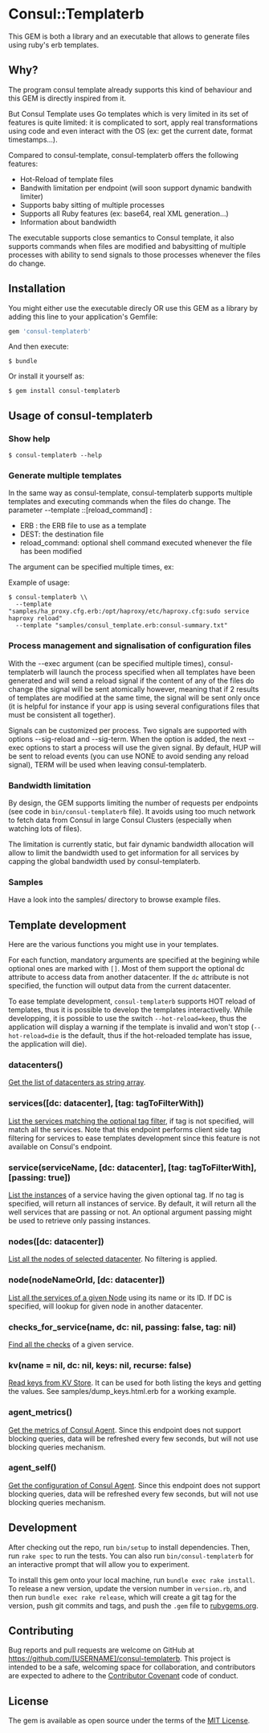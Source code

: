 # Consul::Templaterb

This GEM is both a library and an executable that allows to generate files
using ruby's erb templates.

## Why?

The program consul template already supports this kind of behaviour and this
GEM is directly inspired from it.

But Consul Template uses Go templates which is very limited in its set of
features is quite limited: it is complicated to sort, apply real transformations
using code and even interact with the OS (ex: get the current date, format
timestamps...).

Compared to consul-template, consul-templaterb offers the following features:

* Hot-Reload of template files
* Bandwith limitation per endpoint (will soon support dynamic bandwith limiter)
* Supports baby sitting of multiple processes
* Supports all Ruby features (ex: base64, real XML generation...)
* Information about bandwidth

The executable supports close semantics to Consul template, it also supports
commands when files are modified and babysitting of multiple processes with
ability to send signals to those processes whenever the files do change.

## Installation

You might either use the executable direcly OR use this GEM as a library by
adding this line to your application's Gemfile:

```ruby
gem 'consul-templaterb'
```

And then execute:

    $ bundle

Or install it yourself as:

    $ gem install consul-templaterb

## Usage of consul-templaterb

### Show help

```shell
$ consul-templaterb --help
```

### Generate multiple templates

In the same way as consul-template, consul-templaterb supports multiple templates and executing
commands when the files do change. The parameter --template <ERB>:<DEST>:[reload_command] :
* ERB : the ERB file to use as a template
* DEST: the destination file
* reload_command: optional shell command executed whenever the file has been modified

The argument can be specified multiple times, ex:

Example of usage:
```shell
$ consul-templaterb \\
  --template "samples/ha_proxy.cfg.erb:/opt/haproxy/etc/haproxy.cfg:sudo service haproxy reload"
  --template "samples/consul_template.erb:consul-summary.txt"
```

### Process management and signalisation of configuration files

With the --exec argument (can be specified multiple times), consul-templaterb will launch
the process specified when all templates have been generated and will send a reload signal
if the content of any of the files do change (the signal will be sent atomically however,
meaning that if 2 results of templates are modified at the same time, the signal will be
sent only once (it is helpful for instance if your app is using several configurations
files that must be consistent all together).

Signals can be customized per process. Two signals are supported with options --sig-reload and
--sig-term. When the option is added, the next --exec options to start a process will use the
given signal. By default, HUP will be sent to reload events (you can use NONE to avoid sending any
reload signal), TERM will be used when leaving consul-templaterb.


### Bandwidth limitation

By design, the GEM supports limiting the number of requests per endpoints (see code in
`bin/consul-templaterb` file). It avoids using too much network to fetch data from Consul
in large Consul Clusters (especially when watching lots of files).

The limitation is currently static, but fair dynamic bandwidth allocation will allow to limit
the bandwidth used to get information for all services by capping the global bandwidth used
by consul-templaterb.

### Samples

Have a look into the samples/ directory to browse example files.

## Template development

Here are the various functions you might use in your templates.

For each function, mandatory arguments are specified at the begining while optional ones are marked with `[]`.
Most of them support the optional dc attribute to access data from another datacenter. If the `dc`
attribute is not specified, the function will output data from the current datacenter.

To ease template development, `consul-templaterb` supports HOT reload of templates, thus it is possible to
develop the templates interactivelly. While developping, it is possible to use the switch `--hot-reload=keep`,
thus the application will display a warning if the template is invalid and won't stop
(`--hot-reload=die` is the default, thus if the hot-reloaded template has issue, the application will die).

### datacenters()

[Get the list of datacenters as string array](https://www.consul.io/api/catalog.html#list-datacenters).

### services([dc: datacenter], [tag: tagToFilterWith])

[List the services matching the optional tag filter](https://www.consul.io/api/catalog.html#list-services),
if tag is not specified, will match all the services. Note that this endpoint performs client side tag
filtering for services to ease templates development since this feature is not available on Consul's endpoint.

### service(serviceName, [dc: datacenter], [tag: tagToFilterWith], [passing: true])

[List the instances](https://www.consul.io/api/health.html#list-nodes-for-service) of a service having the given
optional tag. If no tag is specified, will return all instances of service. By default, it will return all the
well services that are passing or not. An optional argument passing might be used to retrieve only passing instances.

### nodes([dc: datacenter])

[List all the nodes of selected datacenter](https://www.consul.io/api/catalog.html#list-nodes). No filtering is
applied.

### node(nodeNameOrId, [dc: datacenter])

[List all the services of a given Node](https://www.consul.io/api/catalog.html#list-services-for-node) using its
name or its ID. If DC is specified, will lookup for given node in another datacenter.

### checks_for_service(name, dc: nil, passing: false, tag: nil)

[Find all the checks](https://www.consul.io/api/health.html#list-checks-for-service) of a given service.

### kv(name = nil, dc: nil, keys: nil, recurse: false)

[Read keys from KV Store](https://www.consul.io/api/kv.html#read-key). It can be used for both listing the keys and
getting the values. See samples/dump_keys.html.erb for a working example.

### agent_metrics()

[Get the metrics of Consul Agent](https://www.consul.io/api/agent.html#view-metrics). Since this endpoint does
not support blocking queries, data will be refreshed every few seconds, but will not use blocking queries
mechanism.

### agent_self()

[Get the configuration of Consul Agent](https://www.consul.io/api/agent.html#read-configuration). Since this
endpoint does not support blocking queries, data will be refreshed every few seconds, but will not use blocking
queries mechanism.

## Development

After checking out the repo, run `bin/setup` to install dependencies. Then, run `rake spec` to run the tests. You can also run `bin/consul-templaterb` for an interactive prompt that will allow you to experiment.

To install this gem onto your local machine, run `bundle exec rake install`. To release a new version, update the version number in `version.rb`, and then run `bundle exec rake release`, which will create a git tag for the version, push git commits and tags, and push the `.gem` file to [rubygems.org](https://rubygems.org).

## Contributing

Bug reports and pull requests are welcome on GitHub at https://github.com/[USERNAME]/consul-templaterb. This project is intended to be a safe, welcoming space for collaboration, and contributors are expected to adhere to the [Contributor Covenant](http://contributor-covenant.org) code of conduct.


## License

The gem is available as open source under the terms of the [MIT License](http://opensource.org/licenses/MIT).

